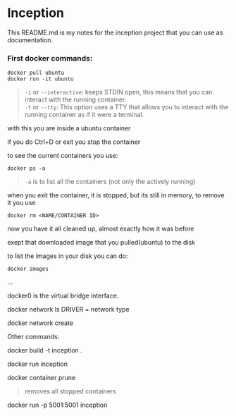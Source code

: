 # Inception
This README.md is my notes for the inception project that you can use as documentation.

### First docker commands:
```
docker pull ubuntu
docker run -it ubuntu
```
> `-i` or `--interactive`: keeps STDIN open, this means that you can interact with the running container.  
`-t` or `--tty`: This option uses a TTY that allows you to interact with the running container as if it were a terminal.

with this you are inside a ubuntu container

if you do Ctrl+D or exit you stop the container

to see the current containers you use:

`docker ps -a`
> `-a` is to list all the containers (not only the actively running)

when you exit the container, it is stopped, but its still in memory, to remove it you use

`docker rm <NAME/CONTAINER ID>`

now you have it all cleaned up, almost exactly how it was before

exept that downloaded image that you pulled(ubuntu) to the disk

to list the images in your disk you can do:

`docker images`

...

docker0 is the virtual bridge interface.

docker network ls
DRIVER = network type

docker network create <name>







Other commands:

docker build -t inception .

docker run inception

docker container prune
> removes all stopped containers

docker run -p 5001:5001 inception
